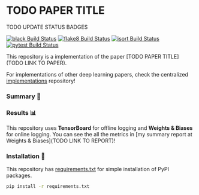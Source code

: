 # TODO PAPER TITLE

TODO UPDATE STATUS BADGES

[![black Build Status](https://img.shields.io/travis/com/seungjaeryanlee/implementations.svg?label=black)](https://travis-ci.com/seungjaeryanlee/implementations-dqn)
[![flake8 Build Status](https://img.shields.io/travis/com/seungjaeryanlee/implementations.svg?label=flake8)](https://travis-ci.com/seungjaeryanlee/implementations-dqn)
[![isort Build Status](https://img.shields.io/travis/com/seungjaeryanlee/implementations.svg?label=isort)](https://travis-ci.com/seungjaeryanlee/implementations-dqn)
[![pytest Build Status](https://img.shields.io/travis/com/seungjaeryanlee/implementations.svg?label=pytest)](https://travis-ci.com/seungjaeryanlee/implementations-dqn)

This repository is a implementation of the paper [TODO PAPER TITLE](TODO LINK TO PAPER).

For implementations of other deep learning papers, check the centralized [implementations](https://github.com/seungjaeryanlee/implementations) repository!

### Summary 📝

### Results 📊

This repository uses **TensorBoard** for offline logging and **Weights & Biases** for online logging. You can see the all the metrics in [my summary report at Weights & Biases](TODO LINK TO REPORT)!

### Installation 🧱

This repository has [requirements.txt](/requirements.txt) for simple installation of PyPI packages.

```bash
pip install -r requirements.txt
```

